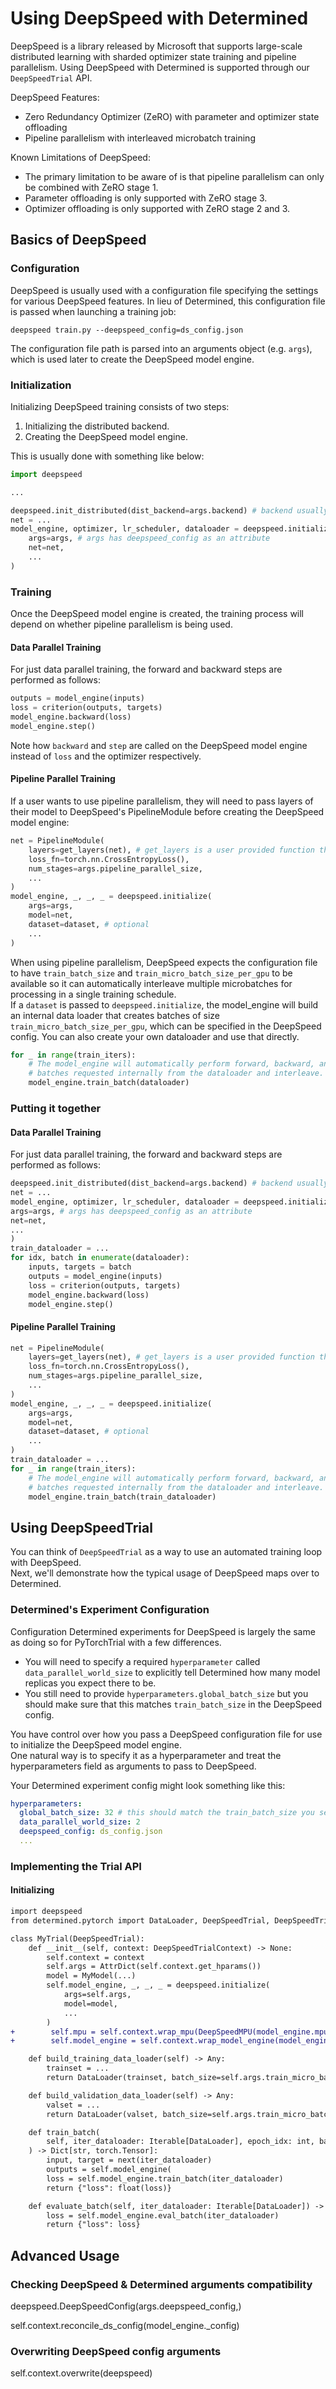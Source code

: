 # Using DeepSpeed with Determined
DeepSpeed is a library released by Microsoft that supports large-scale distributed learning with
sharded optimizer state training and pipeline parallelism.  Using DeepSpeed with Determined is 
supported through our `DeepSpeedTrial` API.  

DeepSpeed Features:
* Zero Redundancy Optimizer (ZeRO) with parameter and optimizer state offloading
* Pipeline parallelism with interleaved microbatch training

Known Limitations of DeepSpeed:
* The primary limitation to be aware of is that pipeline parallelism can only be combined with ZeRO stage 1.  
* Parameter offloading is only supported with ZeRO stage 3.
* Optimizer offloading is only supported with ZeRO stage 2 and 3.

## Basics of DeepSpeed

### Configuration
DeepSpeed is usually used with a configuration file specifying the settings for various DeepSpeed features.
In lieu of Determined, this configuration file is passed when launching a training job:
```
deepspeed train.py --deepspeed_config=ds_config.json 
```
The configuration file path is parsed into an arguments object (e.g. `args`), which is used later to 
create the DeepSpeed model engine.

### Initialization
Initializing DeepSpeed training consists of two steps:
1. Initializing the distributed backend.
2. Creating the DeepSpeed model engine.

This is usually done with something like below:
```python
import deepspeed

...

deepspeed.init_distributed(dist_backend=args.backend) # backend usually nccl
net = ...
model_engine, optimizer, lr_scheduler, dataloader = deepspeed.initialize(
    args=args, # args has deepspeed_config as an attribute
    net=net,
    ...
)
```

### Training
Once the DeepSpeed model engine is created, the training process will depend on whether pipeline
parallelism is being used.

#### Data Parallel Training
For just data parallel training, the forward and backward steps are performed as follows:
```python
outputs = model_engine(inputs)
loss = criterion(outputs, targets)
model_engine.backward(loss)
model_engine.step()
```
Note how `backward` and `step` are called on the DeepSpeed model engine instead of `loss` and the optimizer respectively.

#### Pipeline Parallel Training
If a user wants to use pipeline parallelism, they will need to pass layers of their model to 
DeepSpeed's PipelineModule before creating the DeepSpeed model engine:
```python
net = PipelineModule(
    layers=get_layers(net), # get_layers is a user provided function that will return layers of a network.
    loss_fn=torch.nn.CrossEntropyLoss(),
    num_stages=args.pipeline_parallel_size,
    ...
)
model_engine, _, _, _ = deepspeed.initialize(
    args=args,
    model=net,
    dataset=dataset, # optional
    ...
)
```
When using pipeline parallelism, DeepSpeed expects the configuration file to have `train_batch_size` and
`train_micro_batch_size_per_gpu` to be available so it can automatically interleave multiple microbatches
for processing in a single training schedule.  
If a `dataset` is passed to `deepspeed.initialize`, the model_engine will build an internal data loader that
creates batches of size `train_micro_batch_size_per_gpu`, which can be specified in the DeepSpeed config. 
You can also create your own dataloader and use that directly.
```python
for _ in range(train_iters):
    # The model_engine will automatically perform forward, backward, and optimizer update on 
    # batches requested internally from the dataloader and interleave.  
    model_engine.train_batch(dataloader) 
```

### Putting it together

#### Data Parallel Training
For just data parallel training, the forward and backward steps are performed as follows:
```python
deepspeed.init_distributed(dist_backend=args.backend) # backend usually nccl
net = ...
model_engine, optimizer, lr_scheduler, dataloader = deepspeed.initialize(
args=args, # args has deepspeed_config as an attribute
net=net,
...
)
train_dataloader = ...
for idx, batch in enumerate(dataloader):
    inputs, targets = batch
    outputs = model_engine(inputs)
    loss = criterion(outputs, targets)
    model_engine.backward(loss)
    model_engine.step()
```

#### Pipeline Parallel Training
```python
net = PipelineModule(
    layers=get_layers(net), # get_layers is a user provided function that will return layers of a network.
    loss_fn=torch.nn.CrossEntropyLoss(),
    num_stages=args.pipeline_parallel_size,
    ...
)
model_engine, _, _, _ = deepspeed.initialize(
    args=args,
    model=net,
    dataset=dataset, # optional
    ...
)
train_dataloader = ...
for _ in range(train_iters):
    # The model_engine will automatically perform forward, backward, and optimizer update on 
    # batches requested internally from the dataloader and interleave.  
    model_engine.train_batch(train_dataloader) 
```

## Using DeepSpeedTrial
You can think of `DeepSpeedTrial` as a way to use an automated training loop with DeepSpeed.  
Next, we'll demonstrate how the typical usage of DeepSpeed maps over to Determined.

### Determined's Experiment Configuration
Configuration Determined experiments for DeepSpeed is largely the same as doing so for PyTorchTrial 
with a few differences. 
* You will need to specify a required `hyperparameter` called `data_parallel_world_size` to explicitly
tell Determined how many model replicas you expect there to be.  
* You still need to provide `hyperparameters.global_batch_size` but you should make sure that this
matches `train_batch_size` in the DeepSpeed config.

You have control over how you pass a DeepSpeed configuration file for use to initialize the DeepSpeed model engine.  
One natural way is to specify it as a hyperparameter and treat the hyperparameters field as arguments
to pass to DeepSpeed.  

Your Determined experiment config might look something like this:
```yaml
hyperparameters:
  global_batch_size: 32 # this should match the train_batch_size you set in your DeepSpeed config
  data_parallel_world_size: 2
  deepspeed_config: ds_config.json
  ...
```

### Implementing the Trial API

#### Initializing 
```diff
import deepspeed
from determined.pytorch import DataLoader, DeepSpeedTrial, DeepSpeedTrialContext, DeepSpeedMPU

class MyTrial(DeepSpeedTrial):
    def __init__(self, context: DeepSpeedTrialContext) -> None:
        self.context = context
        self.args = AttrDict(self.context.get_hparams())
        model = MyModel(...)
        self.model_engine, _, _, _ = deepspeed.initialize(
            args=self.args, 
            model=model, 
            ...
        )
+        self.mpu = self.context.wrap_mpu(DeepSpeedMPU(model_engine.mpu))
+        self.model_engine = self.context.wrap_model_engine(model_engine)

    def build_training_data_loader(self) -> Any:
        trainset = ...
        return DataLoader(trainset, batch_size=self.args.train_micro_batch_size_per_gpu, shuffle=True)

    def build_validation_data_loader(self) -> Any:
        valset = ...
        return DataLoader(valset, batch_size=self.args.train_micro_batch_size_per_gpu, shuffle=False)

    def train_batch(
        self, iter_dataloader: Iterable[DataLoader], epoch_idx: int, batch_idx: int
    ) -> Dict[str, torch.Tensor]:
        input, target = next(iter_dataloader)
        outputs = self.model_engine(
        loss = self.model_engine.train_batch(iter_dataloader)
        return {"loss": float(loss)}

    def evaluate_batch(self, iter_dataloader: Iterable[DataLoader]) -> Dict[str, Any]:
        loss = self.model_engine.eval_batch(iter_dataloader)
        return {"loss": loss}
```


## Advanced Usage
### Checking DeepSpeed & Determined arguments compatibility
deepspeed.DeepSpeedConfig(args.deepspeed_config,)

self.context.reconcile_ds_config(model_engine._config)
### Overwriting DeepSpeed config arguments 
self.context.overwrite(deepspeed)
